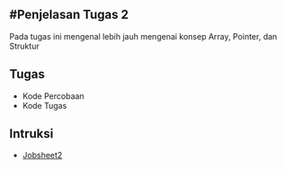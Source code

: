 #Penjelasan Tugas 2
-------------------

Pada tugas ini mengenal lebih jauh mengenai konsep Array, Pointer, dan Struktur


Tugas
-----

* Kode Percobaan
* Kode Tugas


Intruksi
--------

* [Jobsheet2](../Intruksi/)
